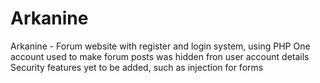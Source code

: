 # Arkanine
Arkanine - Forum website with register and login system, using PHP
One account used to make forum posts was hidden fron user account details
Security features yet to be added, such as injection for forms
